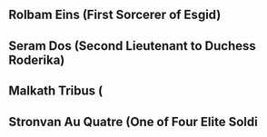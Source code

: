 ## Rolbam Eins (First Sorcerer of Esgid) 
## Seram Dos (Second Lieutenant to Duchess Roderika)
## Malkath Tribus (
## Stronvan Au Quatre (One of Four Elite Soldi
